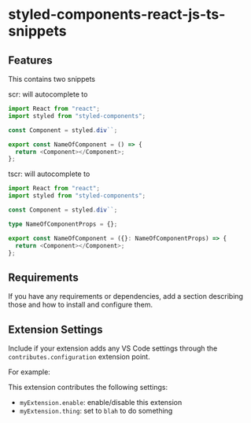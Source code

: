 # styled-components-react-js-ts-snippets

## Features

This contains two snippets

scr:
will autocomplete to

```javascript
import React from "react";
import styled from "styled-components";

const Component = styled.div``;

export const NameOfComponent = () => {
  return <Component></Component>;
};
```

tscr:
will autocomplete to

```typescript
import React from "react";
import styled from "styled-components";

const Component = styled.div``;

type NameOfComponentProps = {};

export const NameOfComponent = ({}: NameOfComponentProps) => {
  return <Component></Component>;
};
```

## Requirements

If you have any requirements or dependencies, add a section describing those and how to install and configure them.

## Extension Settings

Include if your extension adds any VS Code settings through the `contributes.configuration` extension point.

For example:

This extension contributes the following settings:

- `myExtension.enable`: enable/disable this extension
- `myExtension.thing`: set to `blah` to do something
